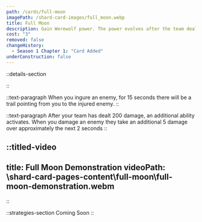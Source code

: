 ```yaml
---
path: /cards/full-moon
imagePath: /shard-card-images/full_moon.webp
title: Full Moon
description: Gain Werewolf power. The power evolves after the team deals enough damage.
cost: "3"
removed: false
changeHistory:
  - Season 1 Chapter 1: "Card Added"
underConstruction: false
---
```


::details-section

::

::text-paragraph
When you ingure an enemy, for 15 seconds there will be a trail pointing from you to the injured enemy.
::

::text-paragraph
After your team has dealt 200 damage, an additional ability activates. When you damage an enemy they take an additional 5 damage over approximately the next 2 seconds
::

::titled-video
---
title: Full Moon Demonstration
videoPath: \shard-card-pages-content\full-moon\full-moon-demonstration.webm
---
::

::strategies-section
Coming Soon
::
